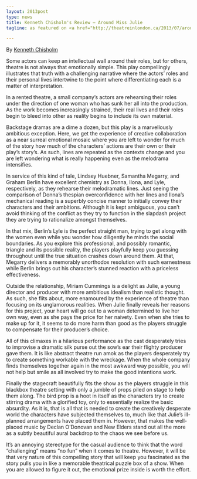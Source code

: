```yaml
---
layout: 2013post
type: news
title: Kenneth Chisholm's Review – Around Miss Julie
tagline: as featured on <a href="http://theatreinlondon.ca/2013/07/around-miss-julie-review/">Theatre In London</a>

---
```


By [Kenneth Chisholm](http://theatreinlondon.ca/author/kenneth-chisholm/)

Some actors can keep an intellectual wall around their roles, but for others, theatre is not always that emotionally simple.  This play compellingly illustrates that truth with a challenging narrative where the actors’ roles and their personal lives intertwine to the point where differentiating each is a matter of interpretation.

In a rented theatre, a small company’s actors are rehearsing their roles under the direction of one woman who has sunk her all into the production. As the work becomes increasingly strained, their real lives and their roles begin to bleed into other as reality begins to include its own material.

Backstage dramas are a dime a dozen, but this play is a marvellously ambitious exception. Here, we get the experience of creative collaboration as a near surreal emotional mosaic where you are left to wonder for much of the story how much of the characters’ actions are their own or their play’s story’s. As such, lines are repeated as the contexts change and you are left wondering what is really happening even as the melodrama intensifies.

In service of this kind of tale, Lindsey Huebner, Samantha Megarry, and Graham Berlin have excellent chemistry as Donna, Ilona, and Lyle, respectively, as they rehearse their melodramatic lines. Just seeing the comparison of Donna’s thespian overconfidence with her lines and Ilona’s mechanical reading is a superbly concise manner to initially convey their characters and their ambitions. Although it is kept ambiguous, you can’t avoid thinking of the conflict as they try to function in the slapdash project they are trying to rationalize amongst themselves.

In that mix, Berlin’s Lyle is the perfect straight man, trying to get along with the women even while you wonder how diligently he minds the social boundaries. As you explore this professional, and possibly romantic, triangle and its possible reality, the players playfully keep you guessing throughout until the true situation crashes down around them.  At that, Megarry delivers a memorably unorthodox resolution with such earnestness while Berlin brings out his character’s stunned reaction with a priceless effectiveness.

Outside the relationship, Miriam Cummings is a delight as Julie, a young director and producer with more ambitious idealism than realistic thought. As such, she flits about, more enamoured by the experience of theatre than focusing on its unglamorous realities. When Julie finally reveals her reasons for this project, your heart will go out to a woman determined to live her own way, even as she pays the price for her naivety. Even when she tries to make up for it, it seems to do more harm than good as the players struggle to compensate for their producer’s choice.

All of this climaxes in a hilarious performance as the cast desperately tries to improvise a dramatic silk purse out the sow’s ear their flighty producer gave them. It is like abstract theatre run amok as the players desperately try to create something workable with the wreckage. When the whole company finds themselves together again in the most awkward way possible, you will not help but smile as all involved try to make the good intentions work.

Finally the stagecraft beautifully fits the show as the players struggle in this blackbox theatre setting with only a jumble of props piled on stage to help them along. The bird prop is a hoot in itself as the characters try to create stirring drama with a glorified toy, only to essentially realize the basic absurdity. As it is, that is all that is needed to create the creatively desperate world the characters have subjected themselves to, much like that Julie’s ill-planned arrangements have placed them in. However, that makes the well-placed music by Declan O’Donovan and New Elders stand out all the more as a subtly beautiful aural backdrop to the chaos we see before us.

It’s an annoying stereotype for the casual audience to think that the word “challenging” means “no fun” when it comes to theatre. However, it will be that very nature of this compelling story that will keep you fascinated as the story pulls you in like a memorable theatrical puzzle box of a show. When you are allowed to figure it out, the emotional prize inside is worth the effort.